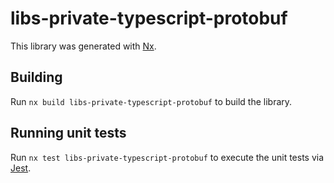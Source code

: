 # libs-private-typescript-protobuf

This library was generated with [Nx](https://nx.dev).

## Building

Run `nx build libs-private-typescript-protobuf` to build the library.

## Running unit tests

Run `nx test libs-private-typescript-protobuf` to execute the unit tests via [Jest](https://jestjs.io).
